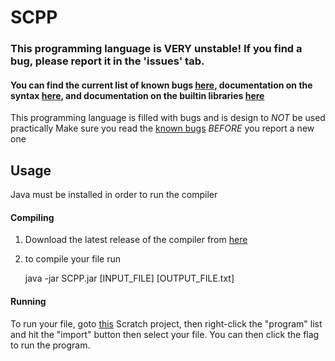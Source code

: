 # SCPP

### This programming language is **VERY** unstable! If you find a bug, please report it in the 'issues' tab.
#### You can find the current list of known bugs [here](Known%20bugs.txt), documentation on the syntax [here](Syntax.md), and documentation on the builtin libraries [here](Libraries.md)

This programming language is filled with bugs and is design to *NOT* be used practically
Make sure you read the [known bugs](Known%20bugs.txt) *BEFORE* you report a new one

## Usage
Java must be installed in order to run the compiler
#### Compiling
1. Download the latest release of the compiler from [here](https://github.com/Its-Jakey/SCPP/releases)
2. to compile your file run

    java -jar SCPP.jar [INPUT_FILE] [OUTPUT_FILE.txt]
#### Running
To run your file, goto [this](https://scratch.mit.edu/projects/697633215/editor/) Scratch project, then right-click the "program" list and hit the "import" button then select your file. You can then click the flag to run the program.
